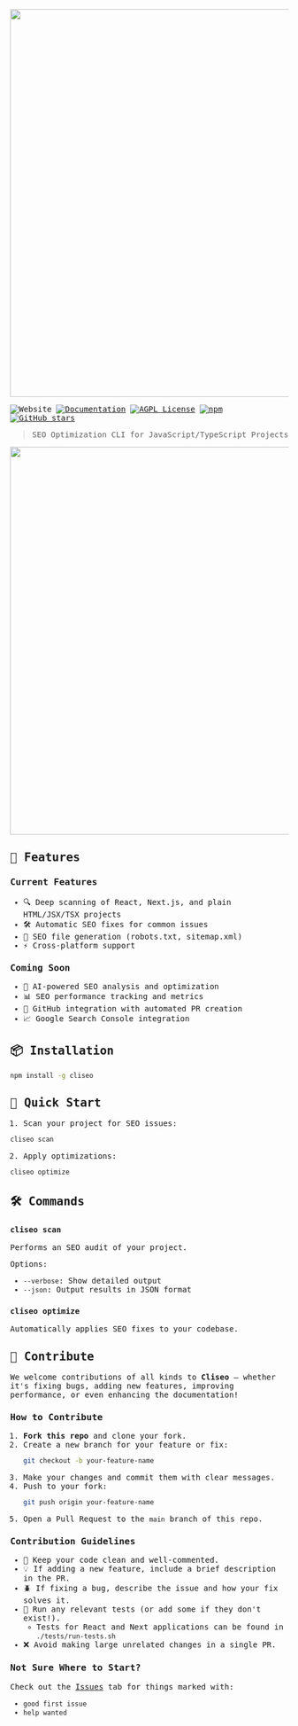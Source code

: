 <div style="font-family: 'Roboto Mono', monospace;">

<img src="https://cliseo.com/Standalone%20Logo.png?v=1" width="700px" style="border: none;">

![Website](https://img.shields.io/website?url=https%3A%2F%2Fcliseo.com&up_message=cliseo.com&up_color=blue)
[![Documentation](https://img.shields.io/badge/docs-read-blue)](https://cliseo.com/docs/)
[![AGPL License](https://img.shields.io/badge/license-AGPL-blue.svg)](http://www.gnu.org/licenses/agpl-3.0)
[![npm](https://img.shields.io/npm/dt/cliseo.svg)](https://www.npmjs.com/package/cliseo)
[![GitHub stars](https://img.shields.io/github/stars/cliseo/cliseo.svg)](https://github.com/cliseo/cliseo/stargazers)
> SEO Optimization CLI for JavaScript/TypeScript Projects

<img src="https://cliseo.com/Copy%20of%20Diff.png?v=1" width="700px" style="border: none;">

## 🚀 Features

### Current Features
- 🔍 Deep scanning of React, Next.js, and plain HTML/JSX/TSX projects
- 🛠️ Automatic SEO fixes for common issues
- 📁 SEO file generation (robots.txt, sitemap.xml)
- ⚡ Cross-platform support

### Coming Soon
- 🤖 AI-powered SEO analysis and optimization
- 📊 SEO performance tracking and metrics
- 🔄 GitHub integration with automated PR creation
- 📈 Google Search Console integration

## 📦 Installation

```bash
npm install -g cliseo
```

## 🎯 Quick Start

1. Scan your project for SEO issues:
```bash
cliseo scan
```

2. Apply optimizations:
```bash
cliseo optimize
```

## 🛠️ Commands

### `cliseo scan`
Performs an SEO audit of your project.

Options:
- `--verbose`: Show detailed output
- `--json`: Output results in JSON format

### `cliseo optimize`
Automatically applies SEO fixes to your codebase.

## 🤝 Contribute

We welcome contributions of all kinds to **Cliseo** — whether it's fixing bugs, adding new features, improving performance, or even enhancing the documentation!

### How to Contribute

1. **Fork this repo** and clone your fork.
2. Create a new branch for your feature or fix:
   ```bash
   git checkout -b your-feature-name
   ```
3. Make your changes and commit them with clear messages.
4. Push to your fork:
   ```bash
   git push origin your-feature-name
   ```
5. Open a Pull Request to the `main` branch of this repo.

### Contribution Guidelines

- 📑 Keep your code clean and well-commented.
- 💡 If adding a new feature, include a brief description in the PR.
- 🪲 If fixing a bug, describe the issue and how your fix solves it.
- 🧪 Run any relevant tests (or add some if they don't exist!).
  - Tests for React and Next applications can be found in `./tests/run-tests.sh`
- ❌ Avoid making large unrelated changes in a single PR.

### Not Sure Where to Start?

Check out the [Issues](../../issues) tab for things marked with:

- `good first issue`
- `help wanted`

</div>
